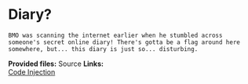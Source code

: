 # Diary?

    BMO was scanning the internet earlier when he stumbled across someone's secret online diary! There's gotta be a flag around here somewhere, but... this diary is just so... disturbing. 

**Provided files:** Source
**Links:**  
[Code Injection](http://en.wikipedia.org/wiki/Code_injection)

